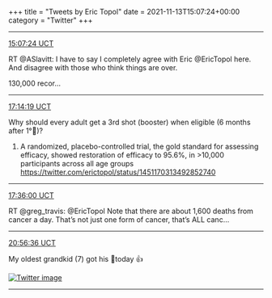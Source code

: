 +++
title = "Tweets by Eric Topol" 
date = 2021-11-13T15:07:24+00:00
category = "Twitter"
+++


---

<a href="https://twitter.com/erictopol/status/1459538391293329410" target="_blank" rel="noreferer">15:07:24 UCT</a>

RT @ASlavitt: I have to say I completely agree with Eric @EricTopol here. And disagree with those who think things are over.

130,000 recor…



---

<a href="https://twitter.com/erictopol/status/1459570332377907200" target="_blank" rel="noreferer">17:14:19 UCT</a>

Why should every adult get a 3rd shot (booster) when eligible (6 months after 1°💉)?
1. A randomized, placebo-controlled trial, the gold standard for assessing efficacy, showed restoration of efficacy to 95.6%, in &gt;10,000 participants across all age groups
https://twitter.com/erictopol/status/1451170313492852740



---

<a href="https://twitter.com/erictopol/status/1459575790593474561" target="_blank" rel="noreferer">17:36:00 UCT</a>

RT @greg_travis: @EricTopol Note that there are about 1,600 deaths from cancer a day.   That’s not just one form of cancer, that’s ALL canc…



---

<a href="https://twitter.com/erictopol/status/1459626271118270466" target="_blank" rel="noreferer">20:56:36 UCT</a>

My oldest grandkid (7) got his 💉today 👍 

<a href="FEGiWPaVEAImA8g.jpg"  ><img src="FEGiWPaVEAImA8g.jpg" alt="Twitter image" ></img></a>

---
